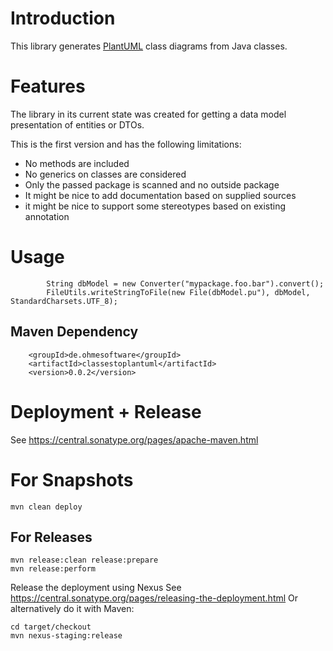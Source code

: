 # Introduction

This library generates [PlantUML](http://plantuml.com/class-diagram) class diagrams from Java classes.

# Features

The library in its current state was created for getting a data model presentation of entities or DTOs.

This is the first version and has the following limitations:

* No methods are included
* No generics on classes are considered
* Only the passed package is scanned and no outside package
* It might be nice to add documentation based on supplied sources
* it might be nice to support some stereotypes based on existing annotation

# Usage

```
        String dbModel = new Converter("mypackage.foo.bar").convert();
        FileUtils.writeStringToFile(new File(dbModel.pu"), dbModel, StandardCharsets.UTF_8);

```

## Maven Dependency

```
    <groupId>de.ohmesoftware</groupId>
    <artifactId>classestoplantuml</artifactId>
    <version>0.0.2</version>
```

# Deployment + Release

See https://central.sonatype.org/pages/apache-maven.html


# For Snapshots

    mvn clean deploy

## For Releases

```
mvn release:clean release:prepare
mvn release:perform
```

Release the deployment using Nexus See https://central.sonatype.org/pages/releasing-the-deployment.html
Or alternatively do it with Maven:

```
cd target/checkout
mvn nexus-staging:release
```

